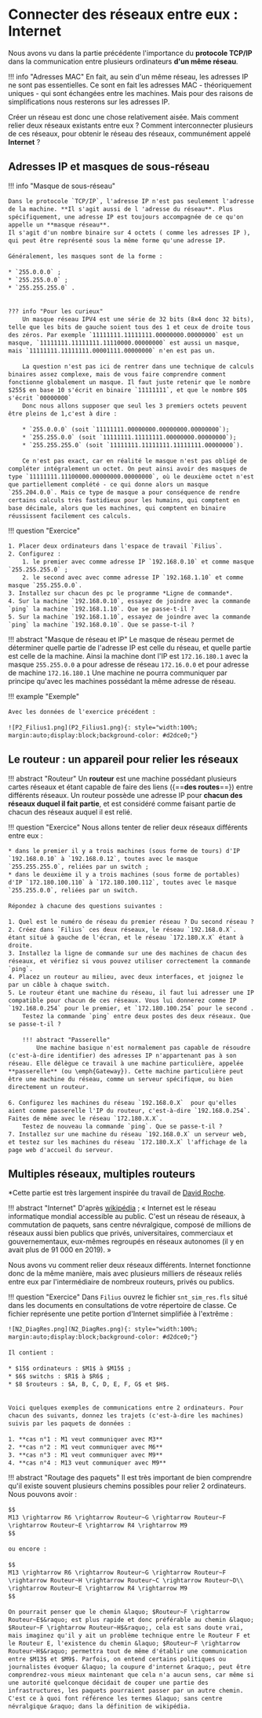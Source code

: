 # Connecter des réseaux entre eux : Internet




Nous avons vu dans la partie précédente l'importance du **protocole TCP/IP** dans la communication entre plusieurs ordinateurs **d'un même réseau**.

!!! info "Adresses MAC"
	En fait, au sein d'un même réseau, les adresses IP ne sont pas essentielles. Ce sont en fait les adresses MAC - théoriquement uniques - qui sont échangées entre les machines. Mais pour des raisons de simplifications nous resterons sur les adresses IP.

Créer un réseau est donc une chose relativement aisée. Mais comment relier deux réseaux existants entre eux ? Comment interconnecter plusieurs de ces réseaux, pour obtenir le réseau des réseaux, communément appelé **Internet** ?


## Adresses IP et masques de sous-réseau

!!! info "Masque de sous-réseau"

	Dans le protocole `TCP/IP`, l'adresse IP n'est pas seulement l'adresse de la machine. **Il s'agit aussi de l 'adresse du réseau**. Plus spécifiquement, une adresse IP est toujours accompagnée de ce qu'on appelle un **masque réseau**.
	Il s'agit d'un nombre binaire sur 4 octets ( comme les adresses IP ), qui peut être représenté sous la même forme qu'une adresse IP.
	
	Généralement, les masques sont de la forme :

	* `255.0.0.0` ;
	* `255.255.0.0` ;
	* `255.255.255.0` .


	??? info "Pour les curieux"
		Un masque réseau IPV4 est une série de 32 bits (8x4 donc 32 bits), telle que les bits de gauche soient tous des 1 et ceux de droite tous des zéros. Par exemple `11111111.11111111.00000000.00000000` est un masque, `11111111.11111111.11110000.00000000` est aussi un masque, mais `11111111.11111111.00001111.00000000` n'en est pas un.
				
		La question n'est pas ici de rentrer dans une technique de calculs binaires assez complexe, mais de vous faire comprendre comment fonctionne globalement un masque. Il faut juste retenir que le nombre $255$ en base 10 s'écrit en binaire `11111111`, et que le nombre $0$ s'écrit `00000000`
		Donc nous allons supposer que seul les 3 premiers octets peuvent être pleins de 1,c'est à dire :

		* `255.0.0.0` (soit `11111111.00000000.00000000.00000000`);
		* `255.255.0.0` (soit `11111111.11111111.00000000.00000000`);
		* `255.255.255.0` (soit `11111111.11111111.11111111.00000000`).

		Ce n'est pas exact, car en réalité le masque n'est pas obligé de compléter intégralement un octet. On peut ainsi avoir des masques de type `11111111.11100000.00000000.00000000`, où le deuxième octet n'est que partiellement complété - ce qui donne alors un masque `255.204.0.0`. Mais ce type de masque a pour conséquence de rendre certains calculs très fastidieux pour les humains, qui comptent en base décimale, alors que les machines, qui comptent en binaire réussissent facilement ces calculs.


!!! question "Exercice"

	1. Placer deux ordinateurs dans l'espace de travail `Filius`.
	2. Configurez :
		1. le premier avec comme adresse IP `192.168.0.10` et comme masque `255.255.255.0` ;
		2. le second avec avec comme adresse IP `192.168.1.10` et comme masque `255.255.0.0`.
	3. Installez sur chacun des pc le programme *Ligne de commande*.
	4. Sur la machine `192.168.0.10`, essayez de joindre avec la commande `ping` la machine `192.168.1.10`. Que se passe-t-il ?
	5. Sur la machine `192.168.1.10`, essayez de joindre avec la commande `ping` la machine `192.168.0.10`. Que se passe-t-il ?
	
!!! abstract "Masque de réseau et IP"
	Le masque de réseau permet de déterminer quelle partie de l'adresse IP est celle du réseau, et quelle partie est celle de la machine. Ainsi la machine dont l'IP est `172.16.180.1` avec la masque `255.255.0.0` a pour adresse de réseau `172.16.0.0` et pour adresse de machine `172.16.180.1`
	Une machine ne pourra communiquer par principe qu'avec les machines possédant la même  adresse de réseau.

!!! example "Exemple"

	Avec les données de l'exercice précédent :
	
	![P2_Filius1.png](P2_Filius1.png){: style="width:100%; margin:auto;display:block;background-color: #d2dce0;"}
	

## Le routeur : un appareil pour relier les réseaux

!!! abstract "Routeur"
	Un **routeur** est une machine possédant plusieurs cartes réseaux et étant capable de faire des liens ({==**des routes**==}) entre différents réseaux.
	Un routeur possède une adresse IP pour **chacun des réseaux duquel il fait partie**, et est considéré comme faisant partie de chacun des réseaux auquel il est relié.

!!! question "Exercice"
	Nous allons tenter de relier deux réseaux différents entre eux :

	* dans le premier il y a trois machines (sous forme de tours) d'IP `192.168.0.10` à `192.168.0.12`, toutes avec le masque `255.255.255.0`, reliées par un switch ;
	* dans le deuxième il y a trois machines (sous forme de portables) d'IP `172.180.100.110` à `172.180.100.112`, toutes avec le masque `255.255.0.0`, reliées par un switch.
	
	Répondez à chacune des questions suivantes :

	1. Quel est le numéro de réseau du premier réseau ? Du second réseau ?
	2. Créez dans `Filius` ces deux réseaux, le réseau `192.168.0.X`. étant situé à gauche de l'écran, et le réseau `172.180.X.X` étant à droite.
	3. Installez la ligne de commande sur une des machines de chacun des réseaux, et vérifiez si vous pouvez utiliser correctement la commande `ping`.
	4. Placez un routeur au milieu, avec deux interfaces, et joignez le par un câble à chaque switch.
	5. Le routeur étant une machine du réseau, il faut lui adresser une IP compatible pour chacun de ces réseaux. Vous lui donnerez comme IP `192.168.0.254` pour le premier, et `172.180.100.254` pour le second .
		Testez la commande `ping` entre deux postes des deux réseaux. Que se passe-t-il ?
		
		!!! abstract "Passerelle"
			Une machine basique n'est normalement pas capable de résoudre (c'est-à-dire identifier) des adresses IP n'appartenant pas à son réseau. Elle délègue ce travail à une machine particulière, appelée **passerelle** (ou \emph{Gateway}). Cette machine particulière peut être une machine du réseau, comme un serveur spécifique, ou bien directement un routeur.

	6. Configurez les machines du réseau `192.168.0.X`  pour qu'elles aient comme passerelle l'IP du routeur, c'est-à-dire `192.168.0.254`. Faites de même avec le réseau `172.180.X.X`.
		Testez de nouveau la commande `ping`. Que se passe-t-il ?
	7. Installez sur une machine du réseau `192.168.0.X` un serveur web, et testez sur les machines du réseau `172.180.X.X` l'affichage de la page web d'accueil du serveur.


## Multiples réseaux, multiples routeurs

*Cette partie est très largement inspirée du travail de [David Roche](https://pixees.fr/informatiquelycee/n_site/snt_internet_routage.html).

!!! abstract "Internet"
	D'après [wikipédia](https://fr.wikipedia.org/wiki/Internet) ;
	&laquo; Internet est le réseau informatique mondial accessible au public. C'est un réseau de réseaux, à commutation de paquets, sans centre névralgique, composé de millions de réseaux aussi bien publics que privés, universitaires, commerciaux et gouvernementaux, eux-mêmes regroupés en réseaux autonomes (il y en avait plus de 91 000 en 2019). &raquo; 
	
Nous avons vu comment relier deux réseaux différents. Internet fonctionne donc de la même manière, mais avec plusieurs milliers de réseaux reliés entre eux par l'intermédiaire de nombreux routeurs, privés ou publics.

!!! question "Exercice"
	Dans `Filius` ouvrez le fichier `snt_sim_res.fls` situé dans les documents en consultations de votre répertoire de classe.
	Ce fichier représente une petite portion d'Internet simplifiée à l'extrême :
	
	![N2_DiagRes.png](N2_DiagRes.png){: style="width:100%; margin:auto;display:block;background-color: #d2dce0;"}
	
	Il contient :

	* $15$ ordinateurs : $M1$ à $M15$ ;
	* $6$ switchs : $R1$ à $R6$ ;
	* $8 $routeurs : $A, B, C, D, E, F, G$ et $H$.


	Voici quelques exemples de communications entre 2 ordinateurs. Pour chacun des suivants, donnez les trajets (c'est-à-dire les machines) suivis par les paquets de données :

	1. **cas n°1 : M1 veut communiquer avec M3**
	2. **cas n°2 : M1 veut communiquer avec M6**
	3. **cas n°3 : M1 veut communiquer avec M9**
	4. **cas n°4 : M13 veut communiquer avec M9**

!!! abstract "Routage des paquets"
	Il est très important de bien comprendre qu'il existe souvent plusieurs chemins possibles pour relier 2 ordinateurs.
	Nous pouvons avoir : 
	
	$$
	M13 \rightarrow R6 \rightarrow Routeur~G \rightarrow Routeur~F \rightarrow Routeur~E \rightarrow R4 \rightarrow M9
	$$
	
	ou encore :
	
	$$
	M13 \rightarrow R6 \rightarrow Routeur~G \rightarrow Routeur~F \rightarrow Routeur~H \rightarrow Routeur~C \rightarrow Routeur~D\\
	\rightarrow Routeur~E \rightarrow R4 \rightarrow M9
	$$
	
	On pourrait penser que le chemin &laquo; $Routeur~F \rightarrow Routeur~E$&raquo; est plus rapide et donc préférable au chemin &laquo; $Routeur~F \rightarrow Routeur~H$&raquo;, cela est sans doute vrai, mais imaginez qu'il y ait un problème technique entre le Routeur F et le Routeur E, l'existence du chemin &laquo; $Routeur~F \rightarrow Routeur~H$&raquo; permettra tout de même d'établir une communication entre $M13$ et $M9$. Parfois, on entend certains politiques ou journalistes évoquer &laquo; la coupure d'internet &raquo;, peut être comprendrez-vous mieux maintenant que cela n'a aucun sens, car même si une autorité quelconque décidait de couper une partie des infrastructures, les paquets pourraient passer par un autre chemin. C'est ce à quoi font référence les termes &laquo; sans centre névralgique &raquo; dans la définition de wikipédia.



	 

